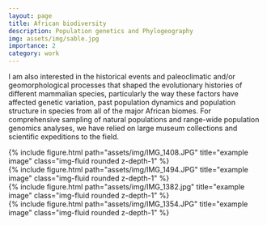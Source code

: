 ```yaml
---
layout: page
title: African biodiversity
description: Population genetics and Phylogeography
img: assets/img/sable.jpg
importance: 2
category: work
---
```


I am also interested in the historical events and paleoclimatic and/or geomorphological processes that shaped the evolutionary histories of different mammalian species, particularly the way these factors have affected genetic variation, past population dynamics and population structure in species from all of the major African biomes. For comprehensive sampling of natural populations and range-wide population genomics analyses, we have relied on large museum collections and scientific expeditions to the field. 

<div class="row">
    <div class="col-sm mt-3 mt-md-0">
        {% include figure.html path="assets/img/IMG_1408.JPG" title="example image" class="img-fluid rounded z-depth-1" %}
    </div>
    <div class="col-sm mt-3 mt-md-0">
        {% include figure.html path="assets/img/IMG_1494.JPG" title="example image" class="img-fluid rounded z-depth-1" %}
    </div>
    <div class="col-sm mt-3 mt-md-0">
        {% include figure.html path="assets/img/IMG_1382.jpg" title="example image" class="img-fluid rounded z-depth-1" %}
    </div>
</div>
<div class="caption">
</div>

<div class="row justify-content-sm-center">
    <div class="col-8 mt-3 mt-md-0">
        {% include figure.html path="assets/img/IMG_1354.JPG" title="example image" class="img-fluid rounded z-depth-1" %}
    </div>
</div>
<div class="caption">
</div>


